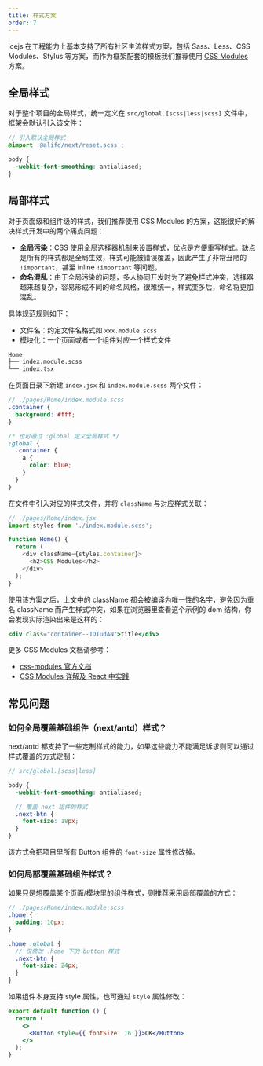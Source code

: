 ```yaml
---
title: 样式方案
order: 7
---
```


icejs 在工程能力上基本支持了所有社区主流样式方案，包括 Sass、Less、CSS Modules、Stylus 等方案，而作为框架配套的模板我们推荐使用 [CSS Modules](https://github.com/css-modules/css-modules) 方案。

## 全局样式

对于整个项目的全局样式，统一定义在 `src/global.[scss|less|scss]` 文件中，框架会默认引入该文件：

```scss
// 引入默认全局样式
@import '@alifd/next/reset.scss';

body {
  -webkit-font-smoothing: antialiased;
}
```

## 局部样式

对于页面级和组件级的样式，我们推荐使用 CSS Modules 的方案，这能很好的解决样式开发中的两个痛点问题：

- **全局污染**：CSS 使用全局选择器机制来设置样式，优点是方便重写样式。缺点是所有的样式都是全局生效，样式可能被错误覆盖，因此产生了非常丑陋的 `!important`，甚至 inline `!important` 等问题。
- **命名混乱**：由于全局污染的问题，多人协同开发时为了避免样式冲突，选择器越来越复杂，容易形成不同的命名风格，很难统一，样式变多后，命名将更加混乱。

具体规范规则如下：

- 文件名：约定文件名格式如 `xxx.module.scss`
- 模块化：一个页面或者一个组件对应一个样式文件

```markdown
Home
├── index.module.scss
└── index.tsx
```

在页面目录下新建 `index.jsx` 和 `index.module.scss` 两个文件：

```scss
// ./pages/Home/index.module.scss
.container {
  background: #fff;
}

/* 也可通过 :global 定义全局样式 */
:global {
  .container {
    a {
      color: blue;
    }
  }
}
```

在文件中引入对应的样式文件，并将 `className` 与对应样式关联：

```javascript
// ./pages/Home/index.jsx
import styles from './index.module.scss';

function Home() {
  return (
    <div className={styles.container}>
      <h2>CSS Modules</h2>
    </div>
  );
}
```

使用该方案之后，上文中的 className 都会被编译为唯一性的名字，避免因为重名 className 而产生样式冲突，如果在浏览器里查看这个示例的 dom 结构，你会发现实际渲染出来是这样的：

```jsx
<div class="container--1DTudAN">title</div>
```

更多 CSS Modules 文档请参考：

- [css-modules 官方文档](https://github.com/css-modules/css-modules)
- [CSS Modules 详解及 React 中实践](https://zhuanlan.zhihu.com/p/20495964)

## 常见问题

### 如何全局覆盖基础组件（next/antd）样式？

next/antd 都支持了一些定制样式的能力，如果这些能力不能满足诉求则可以通过样式覆盖的方式定制：

```scss
// src/global.[scss|less]

body {
  -webkit-font-smoothing: antialiased;

  // 覆盖 next 组件的样式
  .next-btn {
    font-size: 18px;
  }
}
```

该方式会把项目里所有 Button 组件的 `font-size` 属性修改掉。

### 如何局部覆盖基础组件样式？

如果只是想覆盖某个页面/模块里的组件样式，则推荐采用局部覆盖的方式：

```scss
// ./pages/Home/index.module.scss
.home {
  padding: 10px;
}

.home :global {
  // 仅修改 .home 下的 button 样式
  .next-btn {
    font-size: 24px;
  }
}
```

如果组件本身支持 style 属性，也可通过 `style` 属性修改：

```jsx
export default function () {
  return (
    <>
      <Button style={{ fontSize: 16 }}>OK</Button>
    </>
  );
}
```
